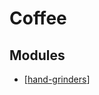 # Coffee

Modules
---

- [[hand-grinders]]

[//begin]: # "Autogenerated link references for markdown compatibility"
[hand-grinders]: hand-grinders.md "Hand Grinders"
[//end]: # "Autogenerated link references"